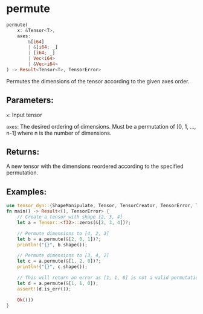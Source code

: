 # permute
```rust
permute(
    x: &Tensor<T>,
    axes: 
        &[i64]
        | &[i64; _]
        | [i64; _] 
        | Vec<i64> 
        | &Vec<i64>
) -> Result<Tensor<T>, TensorError>
```
Permutes the dimensions of the tensor according to the given axes order.

## Parameters:
`x`: Input tensor

`axes`: The desired ordering of dimensions. Must be a permutation of [0, 1, ..., n-1] where n is the number of dimensions.

## Returns:
A new tensor with the dimensions reordered according to the specified permutation.

## Examples:
```rust
use tensor_dyn::{ShapeManipulate, Tensor, TensorCreator, TensorError, TensorInfo};
fn main() -> Result<(), TensorError> {
    // Create a tensor with shape [2, 3, 4]
    let a = Tensor::<f32>::zeros(&[2, 3, 4])?;

    // Permute dimensions to [4, 2, 3]
    let b = a.permute(&[2, 0, 1])?;
    println!("{}", b.shape());

    // Permute dimensions to [3, 4, 2]
    let c = a.permute(&[1, 2, 0])?;
    println!("{}", c.shape());

    // This will return an error as [1, 1, 0] is not a valid permutation
    let d = a.permute(&[1, 1, 0]);
    assert!(d.is_err());

    Ok(())
}
```